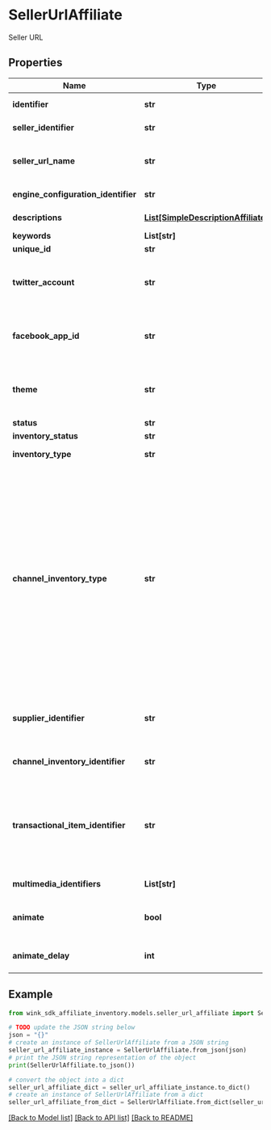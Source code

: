 # SellerUrlAffiliate

Seller URL

## Properties

Name | Type | Description | Notes
------------ | ------------- | ------------- | -------------
**identifier** | **str** | Unique identifier | 
**seller_identifier** | **str** | Company identifier | 
**seller_url_name** | **str** | Descriptive name of this url for seller use only | 
**engine_configuration_identifier** | **str** | Customization identifier | 
**descriptions** | [**List[SimpleDescriptionAffiliate]**](SimpleDescriptionAffiliate.md) | Localized link descriptions | 
**keywords** | **List[str]** | Keywords | 
**unique_id** | **str** | Unique link id | 
**twitter_account** | **str** | Twitter account is used with OpenGraph data | [optional] 
**facebook_app_id** | **str** | Facebook APP ID is used with OpenGraph data | [optional] 
**theme** | **str** | Url theme controls the look and feel of the ad banner. | 
**status** | **str** | Url sell status | 
**inventory_status** | **str** | Url sell status | 
**inventory_type** | **str** | Inventory type | 
**channel_inventory_type** | **str** | Channel blocking type is a subset of blocking type in that it does not include the &#x60;HOTEL&#x60; type. THe way it works is, as a seller you might want to sell a guest room but instead of showing the price of that guest room, you would like to display the best room type price for the property. | 
**supplier_identifier** | **str** | The entity supplying the blocking. Usually a hotel. | 
**channel_inventory_identifier** | **str** | Selected blocking record | 
**transactional_item_identifier** | **str** | The transactional item to retrieve pricing for. If left empty, will find the cheapest priced item. | 
**multimedia_identifiers** | **List[str]** | Cloudinary identifiers | 
**animate** | **bool** | Create an animated gif instead of a list of images | [optional] [default to False]
**animate_delay** | **int** | Animation delay in milliseconds | [optional] [default to -1]

## Example

```python
from wink_sdk_affiliate_inventory.models.seller_url_affiliate import SellerUrlAffiliate

# TODO update the JSON string below
json = "{}"
# create an instance of SellerUrlAffiliate from a JSON string
seller_url_affiliate_instance = SellerUrlAffiliate.from_json(json)
# print the JSON string representation of the object
print(SellerUrlAffiliate.to_json())

# convert the object into a dict
seller_url_affiliate_dict = seller_url_affiliate_instance.to_dict()
# create an instance of SellerUrlAffiliate from a dict
seller_url_affiliate_from_dict = SellerUrlAffiliate.from_dict(seller_url_affiliate_dict)
```
[[Back to Model list]](../README.md#documentation-for-models) [[Back to API list]](../README.md#documentation-for-api-endpoints) [[Back to README]](../README.md)


